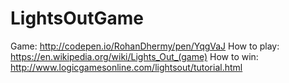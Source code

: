 # LightsOutGame
 Game: http://codepen.io/RohanDhermy/pen/YqgVaJ
 How to play: https://en.wikipedia.org/wiki/Lights_Out_(game)
 How to win: http://www.logicgamesonline.com/lightsout/tutorial.html
